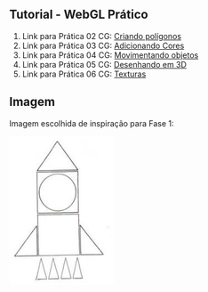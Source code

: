 ## Tutorial - WebGL Prático

1. Link para Prática 02 CG: [Criando polígonos](tutorial/01_criando_triangulo/licao01.html)  
2. Link para Prática 03 CG: [Adicionando Cores](tutorial/02_colorindo_triangulo/licao02.html)  
3. Link para Prática 04 CG: [Movimentando objetos](tutorial/03_movimentando_triangulo/licao03.html)
4. Link para Prática 05 CG: [Desenhando em 3D](tutorial/04_realidade_3d/licao04.html)
5. Link para Prática 06 CG: [Texturas](tutorial/05_texturas/licao05.html)

## Imagem

Imagem escolhida de inspiração para Fase 1:

![imagem pre-1](pre-1.jpg)
